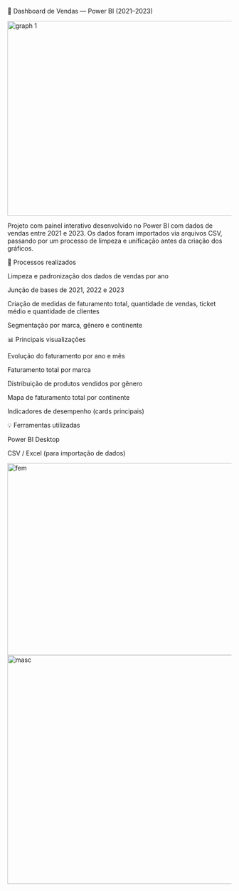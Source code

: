 🧾 Dashboard de Vendas — Power BI (2021–2023)

<img width="764" height="436" alt="graph 1" src="https://github.com/user-attachments/assets/28b4ca00-fd46-4693-8a3a-052f41af1775" />

Projeto com painel interativo desenvolvido no Power BI com dados de vendas entre 2021 e 2023.
Os dados foram importados via arquivos CSV, passando por um processo de limpeza e unificação antes da criação dos gráficos.

🔧 Processos realizados

Limpeza e padronização dos dados de vendas por ano

Junção de bases de 2021, 2022 e 2023

Criação de medidas de faturamento total, quantidade de vendas, ticket médio e quantidade de clientes

Segmentação por marca, gênero e continente

📊 Principais visualizações

Evolução do faturamento por ano e mês

Faturamento total por marca

Distribuição de produtos vendidos por gênero

Mapa de faturamento total por continente

Indicadores de desempenho (cards principais)

💡 Ferramentas utilizadas

Power BI Desktop

CSV / Excel (para importação de dados)

<img width="767" height="430" alt="fem" src="https://github.com/user-attachments/assets/f7ed287e-f406-4a4d-8372-8a7465b33563" />

<img width="911" height="513" alt="masc" src="https://github.com/user-attachments/assets/125d9070-7ea3-4399-8a57-4318940e5b54" />
